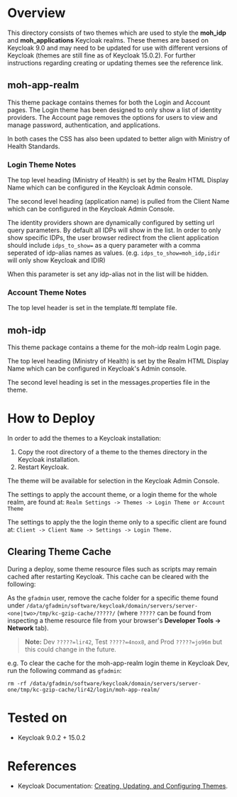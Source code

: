 # Overview
This directory consists of two themes which are used to style the **moh_idp** and **moh_applications** Keycloak realms. These themes are based on Keycloak 9.0 and may need to be updated for use with different versions of Keycloak (themes are still fine as of Keycloak 15.0.2). For further instructions regarding creating or updating themes see the reference link.

## moh-app-realm
This theme package contains themes for both the Login and Account pages. The Login theme has been designed to only show a list of identity providers. The Account page removes the options for users to view and manage password, authentication, and applications. 

In both cases the CSS has also been updated to better align with Ministry of Health Standards.

### Login Theme Notes
The top level heading (Ministry of Health) is set by the Realm HTML Display Name which can be configured in the Keycloak Admin console.

The second level heading (application name) is pulled from the Client Name which can be configured in the Keycloak Admin Console.

The identity providers shown are dynamically configured by setting url query parameters. By default all IDPs will show in the list. In order to only show specific IDPs, the user browser redirect from the client application should include `idps_to_show=` as a query parameter with a comma seperated of idp-alias names as values. (e.g. `idps_to_show=moh_idp,idir` will only show Keycloak and IDIR)

When this parameter is set any idp-alias not in the list will be hidden.

### Account Theme Notes
The top level header is set in the template.ftl template file. 

## moh-idp
This theme package contains a theme for the moh-idp realm Login page.

The top level heading (Ministry of Health) is set by the Realm HTML Display Name which can be configured in Keycloak's Admin console.

The second level heading is set in the messages.properties file in the theme.

# How to Deploy

In order to add the themes to a Keycloak installation: 

1. Copy the root directory of a theme to the themes directory in the Keycloak installation.
2. Restart Keycloak.

The theme will be available for selection in the Keycloak Admin Console.

The settings to apply the account theme, or a login theme for the whole realm, are found at:
`Realm Settings -> Themes -> Login Theme or Account Theme`

The settings to apply the the login theme only to a specific client are found at:
`Client -> Client Name -> Settings -> Login Theme.`

## Clearing Theme Cache
During a deploy, some theme resource files such as scripts may remain cached after restarting Keycloak. This cache can be cleared with the following:

As the `gfadmin` user, remove the cache folder for a specific theme found under `/data/gfadmin/software/keycloak/domain/servers/server-<one|two>/tmp/kc-gzip-cache/?????/` (where `?????` can be found from inspecting a theme resource file from your browser's **Developer Tools -> Network** tab).
> **Note:** Dev `?????=lir42`, Test `?????=4nox8`, and Prod `?????=jo96m` but this could change in the future.

e.g. To clear the cache for the moh-app-realm login theme in Keycloak Dev, run the following command as `gfadmin`:
```
rm -rf /data/gfadmin/software/keycloak/domain/servers/server-one/tmp/kc-gzip-cache/lir42/login/moh-app-realm/
```

# Tested on
* Keycloak 9.0.2 + 15.0.2

# References
* Keycloak Documentation: [Creating, Updating, and Configuring Themes](https://www.keycloak.org/docs/latest/server_development/#_themes).
